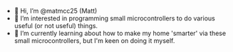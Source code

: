 - 👋 Hi, I’m @matmcc25 (Matt)
- 👀 I’m interested in programming small microcontrollers to do various useful (or not useful) things.
- 🌱 I’m currently learning about how to make my home 'smarter' via these small microcontrollers, but I'm keen on doing it myself.

<!---
matmcc25/matmcc25 is a ✨ special ✨ repository because its `README.md` (this file) appears on your GitHub profile.
You can click the Preview link to take a look at your changes.
--->

